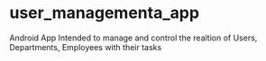 # user_managementa_app
Android App
Intended to manage and control the realtion of Users, Departments, Employees with their tasks

